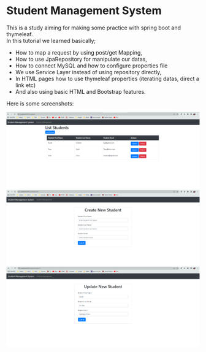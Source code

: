 # Student Management System

This is a study aiming for making some practice with spring boot and thymeleaf.  
In this tutorial we learned basically;  
- How to map a request by using post/get Mapping,
- How to use JpaRepository for manipulate our datas,
- How to connect MySQL and how to configure properties file
- We use Service Layer instead of using repository directly,
- In HTML pages how to use thymeleaf properties (iterating datas, direct a link etc)
- And also using basic HTML and Bootstrap features.

Here is some screenshots:

![SS](https://github.com/buraxta/student-management-system/blob/main/student-management-system/ss/students.png)
![SS](https://github.com/buraxta/student-management-system/blob/main/student-management-system/ss/add.png)
![SS](https://github.com/buraxta/student-management-system/blob/main/student-management-system/ss/update.png)
